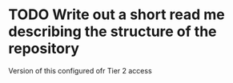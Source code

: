# TODO Write out a short read me describing the structure of the repository

Version of this configured ofr Tier 2 access
